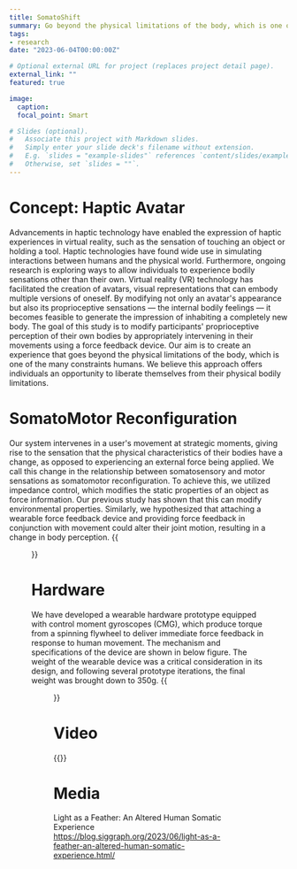 ```yaml
---
title: SomatoShift
summary: Go beyond the physical limitations of the body, which is one of the many constraints humans.
tags:
- research
date: "2023-06-04T00:00:00Z"

# Optional external URL for project (replaces project detail page).
external_link: ""
featured: true

image:
  caption: 
  focal_point: Smart

# Slides (optional).
#   Associate this project with Markdown slides.
#   Simply enter your slide deck's filename without extension.
#   E.g. `slides = "example-slides"` references `content/slides/example-slides.md`.
#   Otherwise, set `slides = ""`.
---
```


# Concept: Haptic Avatar
Advancements in haptic technology have enabled the expression of haptic experiences in virtual reality, such as the sensation of touching an object or holding a tool. 
Haptic technologies have found wide use in simulating interactions between humans and the physical world. 
Furthermore, ongoing research is exploring ways to allow individuals to experience bodily sensations other than their own. 
Virtual reality (VR) technology has facilitated the creation of avatars, visual representations that can embody multiple versions of oneself. 
By modifying not only an avatar's appearance but also its proprioceptive sensations — the internal bodily feelings — it becomes feasible to generate the impression of inhabiting a completely new body. 
The goal of this study is to modify participants' proprioceptive perception of their own bodies by appropriately intervening in their movements using a force feedback device. 
Our aim is to create an experience that goes beyond the physical limitations of the body, which is one of the many constraints humans.
We believe this approach offers individuals an opportunity to liberate themselves from their physical bodily limitations.

# SomatoMotor Reconfiguration
Our system intervenes in a user's movement at strategic moments, giving rise to the sensation that the physical characteristics of their bodies have a change, as opposed to experiencing an external force being applied.
We call this change in the relationship between somatosensory and motor sensations as somatomotor reconfiguration.
To achieve this, we utilized impedance control, which modifies the static properties of an object as force information. 
Our previous study has shown that this can modify environmental properties.
Similarly, we hypothesized that attaching a wearable force feedback device and providing force feedback in conjunction with movement could alter their joint motion, resulting in a change in body perception.
{{<figure src="media/img/somatoshift/heavy_light.png" id="heavy_light">}}

# Hardware
We have developed a wearable hardware prototype equipped with control moment gyroscopes (CMG), which produce torque from a spinning flywheel to deliver immediate force feedback in response to human movement. 
The mechanism and specifications of the device are shown in below figure. 
The weight of the wearable device was a critical consideration in its design, and following several prototype iterations, the final weight was brought down to 350g.
{{<figure src="media/img/somatoshift/device_config.jpg">}} 

# Video
{{<youtube Ny-hJQ9BEaU>}}

# Media
Light as a Feather: An Altered Human Somatic Experience
https://blog.siggraph.org/2023/06/light-as-a-feather-an-altered-human-somatic-experience.html/



<!-- # Hardware  -->
